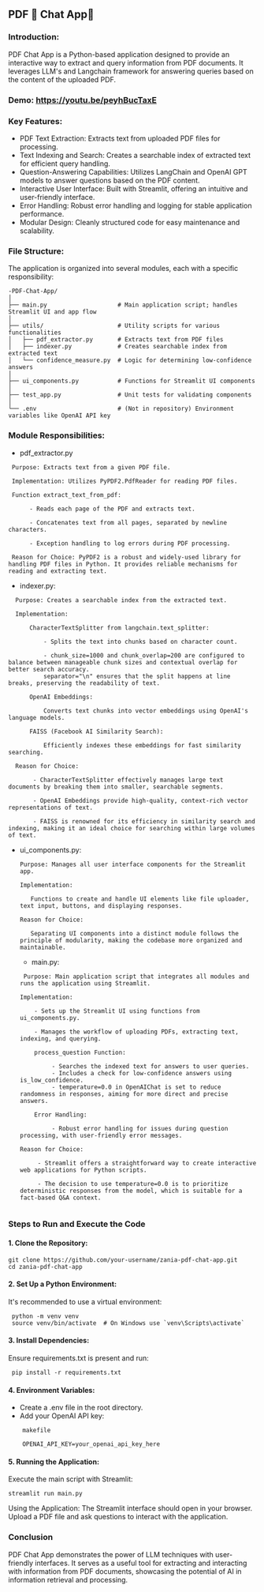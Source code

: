 ##  PDF 📑 Chat App💬

### Introduction:

PDF Chat App is a Python-based application designed to provide an interactive way to extract and query information from PDF documents. It leverages LLM's and Langchain framework for answering queries based on the content of the uploaded PDF.

### Demo: https://youtu.be/peyhBucTaxE

### Key Features:

  - PDF Text Extraction: Extracts text from uploaded PDF files for processing.
  - Text Indexing and Search: Creates a searchable index of extracted text for efficient query handling.
  - Question-Answering Capabilities: Utilizes LangChain and OpenAI GPT models to answer questions based on the PDF content.
  - Interactive User Interface: Built with Streamlit, offering an intuitive and user-friendly interface.
  - Error Handling: Robust error handling and logging for stable application performance.
  - Modular Design: Cleanly structured code for easy maintenance and scalability.

### File Structure:

The application is organized into several modules, each with a specific responsibility:

    -PDF-Chat-App/
    │
    ├── main.py                    # Main application script; handles Streamlit UI and app flow
    │
    ├── utils/                     # Utility scripts for various functionalities
    │   ├── pdf_extractor.py       # Extracts text from PDF files
    │   ├── indexer.py             # Creates searchable index from extracted text
    │   └── confidence_measure.py  # Logic for determining low-confidence answers
    │
    ├── ui_components.py           # Functions for Streamlit UI components
    │
    ├── test_app.py                # Unit tests for validating components
    │
    └── .env                       # (Not in repository) Environment variables like OpenAI API key

### Module Responsibilities:

   - pdf_extractor.py
 ```
  Purpose: Extracts text from a given PDF file.

  Implementation: Utilizes PyPDF2.PdfReader for reading PDF files.

  Function extract_text_from_pdf:

       - Reads each page of the PDF and extracts text.

       - Concatenates text from all pages, separated by newline characters.

       - Exception handling to log errors during PDF processing.

  Reason for Choice: PyPDF2 is a robust and widely-used library for handling PDF files in Python. It provides reliable mechanisms for reading and extracting text.
 ```
  
  - indexer.py:
```
  Purpose: Creates a searchable index from the extracted text.

  Implementation:

      CharacterTextSplitter from langchain.text_splitter:

          - Splits the text into chunks based on character count.

          - chunk_size=1000 and chunk_overlap=200 are configured to balance between manageable chunk sizes and contextual overlap for better search accuracy.
          separator="\n" ensures that the split happens at line breaks, preserving the readability of text.

      OpenAI Embeddings:

          Converts text chunks into vector embeddings using OpenAI's language models.

      FAISS (Facebook AI Similarity Search):

          Efficiently indexes these embeddings for fast similarity searching.

  Reason for Choice:

       - CharacterTextSplitter effectively manages large text documents by breaking them into smaller, searchable segments.

       - OpenAI Embeddings provide high-quality, context-rich vector representations of text.

       - FAISS is renowned for its efficiency in similarity search and indexing, making it an ideal choice for searching within large volumes of text.

```

  - ui_components.py:
     ```
     Purpose: Manages all user interface components for the Streamlit app.

    Implementation:
     
        Functions to create and handle UI elements like file uploader, text input, buttons, and displaying responses.
     
    Reason for Choice:
     
        Separating UI components into a distinct module follows the principle of modularity, making the codebase more organized and maintainable.
     ```
     
    - main.py:
    ```
     Purpose: Main application script that integrates all modules and runs the application using Streamlit.

    Implementation:
    
        - Sets up the Streamlit UI using functions from ui_components.py.
    
        - Manages the workflow of uploading PDFs, extracting text, indexing, and querying.
    
        process_question Function:
    
             - Searches the indexed text for answers to user queries.
             - Includes a check for low-confidence answers using is_low_confidence.
             - temperature=0.0 in OpenAIChat is set to reduce randomness in responses, aiming for more direct and precise answers.
    
        Error Handling:
    
             - Robust error handling for issues during question processing, with user-friendly error messages.
    
    Reason for Choice:
    
         - Streamlit offers a straightforward way to create interactive web applications for Python scripts.
    
         - The decision to use temperature=0.0 is to prioritize deterministic responses from the model, which is suitable for a fact-based Q&A context.
        
    ```

### Steps to Run and Execute the Code

  #### 1. Clone the Repository:



  ```
  git clone https://github.com/your-username/zania-pdf-chat-app.git
  cd zania-pdf-chat-app
```

#### 2. Set Up a Python Environment:

   It's recommended to use a virtual environment:
   ```
    python -m venv venv
    source venv/bin/activate  # On Windows use `venv\Scripts\activate`
   ```

#### 3. Install Dependencies:

  Ensure requirements.txt is present and run:

   ```
    pip install -r requirements.txt
   ```

#### 4. Environment Variables:

   - Create a .env file in the root directory.
   - Add your OpenAI API key:
```
    makefile

    OPENAI_API_KEY=your_openai_api_key_here
  ```  

#### 5. Running the Application:

  Execute the main script with Streamlit:

  ```
  streamlit run main.py
```

  Using the Application:
      The Streamlit interface should open in your browser.
      Upload a PDF file and ask questions to interact with the application.

### Conclusion

 PDF Chat App demonstrates the power of LLM techniques with user-friendly interfaces. It serves as a useful tool for extracting and interacting with information from PDF documents, showcasing the potential of AI in information retrieval and processing.
